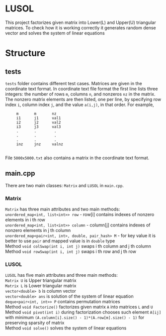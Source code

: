 # LUSOL
This project factorizes given matrix into Lower(L) and Upper(U) triangular matrices. To check how it is working correctly it generates random dense vector and solves the system of linear equations
# Structure

## tests
``tests`` folder contains different test cases. Matrices are given in the coordinate text format. In coordinate text file format the first line lists three integers: the number of rows `m`, columns `n`, and nonzeros `nz` in the matrix. The nonzero matrix elements are then listed, one per line, by specifying row index `i`, column index `j`, and the value `a(i,j)`, in that order. For example,

```
     m       m       nz
     i1      j1      val1
     i2      j2      val2
     i3      j3      val3
     .       .        .
     .       .        .
     .       .        .
     inz     jnz     valnz
    
```
File ``5000x5000.txt`` also contains a matrix in the coordinate text format.
## main.cpp
There are two main classes: ``Matrix`` and ``LUSOL`` in ``main.cpp``. <br>
### Matrix
``Matrix`` has three main attributes and two main methods: <br>
``unordered_map<int, list<int>> row`` - row[i] contains indexes of nonzero elements in i th row <br>
``unordered_map<int, list<int>> column`` - column[j] contains indexes of nonzero elements in j th column <br>
``unordered_map<pair<int, int>, double, pair_hash> M`` - for key value it is better to use ``pair``  and mapped value is in ``double`` type <br>
Method ``void colSwap(int i, int j)`` swaps i th column and j th column<br>
Method ``void rowSwap(int i, int j)`` swaps i th row and j th row<br>

### LUSOL
``LUSOL`` has five main attributes and three main methods: <br>
``Matrix U`` is Upper triangular matrix <br>
``Matrix L`` is Lower triangular matrix <br>
``vector<double> b`` is column vector <br>
``vector<double> ans`` is solution of the system of linear equation <br>
``deque<pair<int, int>> P`` contains permutation matrices  <br>
Method ``void Factorize()`` factorizes given matrix ``A`` into matrices ``L`` and ``U`` <br>
Method ``void pivot(int i)`` during factorization chooses such element ``A[ij]`` with minimum ``(A.column[i].size() - 1)*(A.row[m].size() - 1)`` for preserving sparsity of matrix<br>
Method ``void solve()`` solves the system of linear equations<br>
